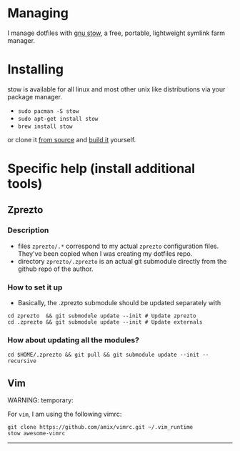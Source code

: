 # Managing

I manage dotfiles with [gnu stow](http://www.gnu.org/software/stow/), a
free, portable, lightweight symlink farm manager.

# Installing

stow is available for all linux and most other unix like distributions
via your package manager.

-   `sudo pacman -S stow`
-   `sudo apt-get install stow`
-   `brew install stow`

or clone it [from source](https://savannah.gnu.org/git/?group=stow) and
[build it](http://git.savannah.gnu.org/cgit/stow.git/tree/INSTALL)
yourself.

# Specific help (install additional tools)

## Zprezto

### Description

-   files `zprezto/.*` correspond to my actual `zprezto`
    configuration files. They've been copied when I was creating my
    dotfiles repo.
-   directory `zprezto/.zprezto` is an actual git submodule directly
    from the github repo of the author.

### How to set it up

-   Basically, the .zprezto submodule should be updated separately with

<!-- -->

``` shell
cd zprezto  && git submodule update --init # Update zprezto 
cd .zprezto && git submodule update --init # Update externals
```

### How about updating all the modules?

    cd $HOME/.zprezto && git pull && git submodule update --init --recursive

## Vim

WARNING: temporary: 

For `vim`, I am using the following vimrc:

    git clone https://github.com/amix/vimrc.git ~/.vim_runtime
    stow awesome-vimrc

------------------------------------------------------------------------
